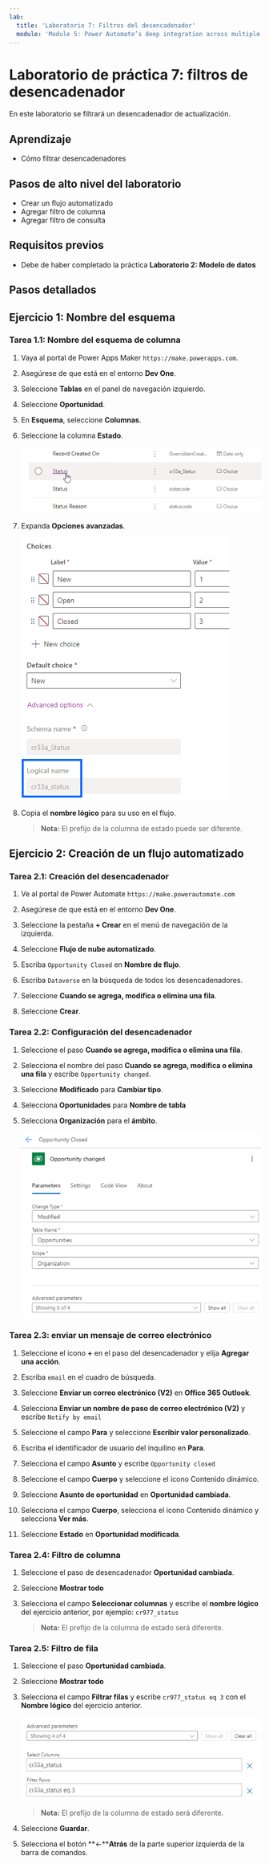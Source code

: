 ```yaml
---
lab:
  title: 'Laboratorio 7: Filtros del desencadenador'
  module: 'Module 5: Power Automate’s deep integration across multiple data sources'
---
```


# Laboratorio de práctica 7: filtros de desencadenador

En este laboratorio se filtrará un desencadenador de actualización.

## Aprendizaje

- Cómo filtrar desencadenadores

## Pasos de alto nivel del laboratorio

- Crear un flujo automatizado
- Agregar filtro de columna
- Agregar filtro de consulta

## Requisitos previos

- Debe de haber completado la práctica **Laboratorio 2: Modelo de datos**

## Pasos detallados

## Ejercicio 1: Nombre del esquema

### Tarea 1.1: Nombre del esquema de columna

1. Vaya al portal de Power Apps Maker `https://make.powerapps.com`.

1. Asegúrese de que está en el entorno **Dev One**.

1. Seleccione **Tablas** en el panel de navegación izquierdo.

1. Seleccione **Oportunidad**.

1. En **Esquema**, seleccione **Columnas**.

1. Seleccione la columna **Estado**.

    ![Captura de pantalla de las columnas de estado.](../media/opportunity-status-column.png)

1. Expanda **Opciones avanzadas**.

    ![Captura de pantalla del nombre del esquema de columna.](../media/column-schema-name.png)

1. Copia el **nombre lógico** para su uso en el flujo.

   > **Nota:** El prefijo de la columna de estado puede ser diferente.


## Ejercicio 2: Creación de un flujo automatizado

### Tarea 2.1: Creación del desencadenador

1. Ve al portal de Power Automate `https://make.powerautomate.com`

1. Asegúrese de que está en el entorno **Dev One**.

1. Seleccione la pestaña **+ Crear** en el menú de navegación de la izquierda.

1. Seleccione **Flujo de nube automatizado**.

1. Escriba `Opportunity Closed` en **Nombre de flujo**.

1. Escriba `Dataverse` en la búsqueda de todos los desencadenadores.

1. Seleccione **Cuando se agrega, modifica o elimina una fila**.

1. Seleccione **Crear**.


### Tarea 2.2: Configuración del desencadenador

1. Seleccione el paso **Cuando se agrega, modifica o elimina una fila**.

1. Selecciona el nombre del paso **Cuando se agrega, modifica o elimina una fila** y escribe `Opportunity changed`.

1. Seleccione **Modificado** para **Cambiar tipo**.

1. Selecciona **Oportunidades** para **Nombre de tabla**

1. Selecciona **Organización** para el **ámbito**.

    ![Captura de pantalla del desencadenador de fila de actualización.](../media/update-trigger.png)


### Tarea 2.3: enviar un mensaje de correo electrónico

1. Seleccione el icono **+** en el paso del desencadenador y elija **Agregar una acción**.

1. Escriba `email` en el cuadro de búsqueda.

1. Seleccione **Enviar un correo electrónico (V2)** en **Office 365 Outlook**.

1. Selecciona **Enviar un nombre de paso de correo electrónico (V2)** y escribe `Notify by email`

1. Seleccione el campo **Para** y seleccione **Escribir valor personalizado**.

1. Escriba el identificador de usuario del inquilino en **Para**.

1. Selecciona el campo **Asunto** y escribe `Opportunity closed`

1. Seleccione el campo **Cuerpo** y seleccione el icono Contenido dinámico.

1. Seleccione **Asunto de oportunidad** en **Oportunidad cambiada**.

1. Selecciona el campo **Cuerpo**, selecciona el icono Contenido dinámico y selecciona **Ver más**.

1. Seleccione **Estado** en **Oportunidad modificada**.


### Tarea 2.4: Filtro de columna

1. Seleccione el paso de desencadenador **Oportunidad cambiada**.

1. Seleccione **Mostrar todo**

1. Selecciona el campo **Seleccionar columnas** y escribe el **nombre lógico** del ejercicio anterior, por ejemplo: `cr977_status`

   > **Nota:** El prefijo de la columna de estado será diferente.


### Tarea 2.5: Filtro de fila

1. Seleccione el paso **Oportunidad cambiada**.

1. Seleccione **Mostrar todo**

1. Selecciona el campo **Filtrar filas** y escribe `cr977_status eq 3` con el **Nombre lógico** del ejercicio anterior.

    ![Captura de pantalla del filtro de desencadenador.](../media/trigger-filter.png)

    > **Nota:** El prefijo de la columna de estado será diferente.

1. Seleccione **Guardar**.

1. Selecciona el botón **<-****Atrás** de la parte superior izquierda de la barra de comandos.

